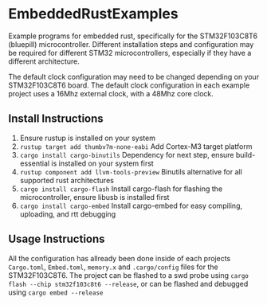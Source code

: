 # EmbeddedRustExamples
Example programs for embedded rust, specifically for the STM32F103C8T6 (bluepill) microcontroller.
Different installation steps and configuration may be required for different STM32 microcontrollers, especially if they have a different architecture.

The default clock configuration may need to be changed depending on your STM32F103C8T6 board.
The default clock configuration in each example project uses a 16Mhz external clock, with a 48Mhz core clock.

## Install Instructions
1. Ensure rustup is installed on your system
2. `rustup target add thumbv7m-none-eabi` Add Cortex-M3 target platform
3. `cargo install cargo-binutils` Dependency for next step, ensure build-essential is installed on your system first
4. `rustup component add llvm-tools-preview` Binutils alternative for all supported rust architectures
5. `cargo install cargo-flash` Install cargo-flash for flashing the microcontroller, ensure libusb is installed first
6. `cargo install cargo-embed` Install cargo-embed for easy compiling, uploading, and rtt debugging

## Usage Instructions
All the configuration has allready been done inside of each projects `Cargo.toml`, `Embed.toml`, `memory.x` and `.cargo/config` files for the STM32F103C8T6.
The project can be flashed to a swd probe using `cargo flash --chip stm32f103c8t6 --release`, or can be flashed and debugged using `cargo embed --release`

